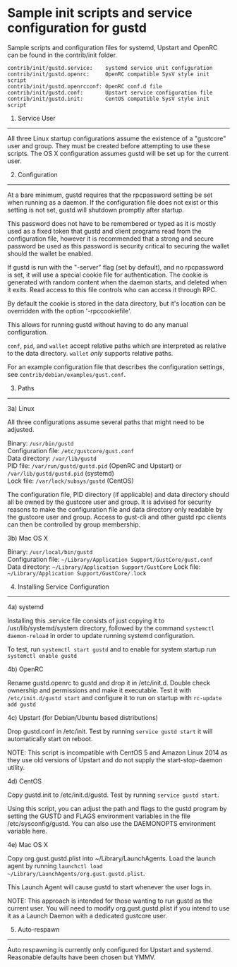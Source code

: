 Sample init scripts and service configuration for gustd
==========================================================

Sample scripts and configuration files for systemd, Upstart and OpenRC
can be found in the contrib/init folder.

    contrib/init/gustd.service:    systemd service unit configuration
    contrib/init/gustd.openrc:     OpenRC compatible SysV style init script
    contrib/init/gustd.openrcconf: OpenRC conf.d file
    contrib/init/gustd.conf:       Upstart service configuration file
    contrib/init/gustd.init:       CentOS compatible SysV style init script

1. Service User
---------------------------------

All three Linux startup configurations assume the existence of a "gustcore" user
and group.  They must be created before attempting to use these scripts.
The OS X configuration assumes gustd will be set up for the current user.

2. Configuration
---------------------------------

At a bare minimum, gustd requires that the rpcpassword setting be set
when running as a daemon.  If the configuration file does not exist or this
setting is not set, gustd will shutdown promptly after startup.

This password does not have to be remembered or typed as it is mostly used
as a fixed token that gustd and client programs read from the configuration
file, however it is recommended that a strong and secure password be used
as this password is security critical to securing the wallet should the
wallet be enabled.

If gustd is run with the "-server" flag (set by default), and no rpcpassword is set,
it will use a special cookie file for authentication. The cookie is generated with random
content when the daemon starts, and deleted when it exits. Read access to this file
controls who can access it through RPC.

By default the cookie is stored in the data directory, but it's location can be overridden
with the option '-rpccookiefile'.

This allows for running gustd without having to do any manual configuration.

`conf`, `pid`, and `wallet` accept relative paths which are interpreted as
relative to the data directory. `wallet` *only* supports relative paths.

For an example configuration file that describes the configuration settings,
see `contrib/debian/examples/gust.conf`.

3. Paths
---------------------------------

3a) Linux

All three configurations assume several paths that might need to be adjusted.

Binary:              `/usr/bin/gustd`  
Configuration file:  `/etc/gustcore/gust.conf`  
Data directory:      `/var/lib/gustd`  
PID file:            `/var/run/gustd/gustd.pid` (OpenRC and Upstart) or `/var/lib/gustd/gustd.pid` (systemd)  
Lock file:           `/var/lock/subsys/gustd` (CentOS)  

The configuration file, PID directory (if applicable) and data directory
should all be owned by the gustcore user and group.  It is advised for security
reasons to make the configuration file and data directory only readable by the
gustcore user and group.  Access to gust-cli and other gustd rpc clients
can then be controlled by group membership.

3b) Mac OS X

Binary:              `/usr/local/bin/gustd`  
Configuration file:  `~/Library/Application Support/GustCore/gust.conf`  
Data directory:      `~/Library/Application Support/GustCore`
Lock file:           `~/Library/Application Support/GustCore/.lock`

4. Installing Service Configuration
-----------------------------------

4a) systemd

Installing this .service file consists of just copying it to
/usr/lib/systemd/system directory, followed by the command
`systemctl daemon-reload` in order to update running systemd configuration.

To test, run `systemctl start gustd` and to enable for system startup run
`systemctl enable gustd`

4b) OpenRC

Rename gustd.openrc to gustd and drop it in /etc/init.d.  Double
check ownership and permissions and make it executable.  Test it with
`/etc/init.d/gustd start` and configure it to run on startup with
`rc-update add gustd`

4c) Upstart (for Debian/Ubuntu based distributions)

Drop gustd.conf in /etc/init.  Test by running `service gustd start`
it will automatically start on reboot.

NOTE: This script is incompatible with CentOS 5 and Amazon Linux 2014 as they
use old versions of Upstart and do not supply the start-stop-daemon utility.

4d) CentOS

Copy gustd.init to /etc/init.d/gustd. Test by running `service gustd start`.

Using this script, you can adjust the path and flags to the gustd program by
setting the GUSTD and FLAGS environment variables in the file
/etc/sysconfig/gustd. You can also use the DAEMONOPTS environment variable here.

4e) Mac OS X

Copy org.gust.gustd.plist into ~/Library/LaunchAgents. Load the launch agent by
running `launchctl load ~/Library/LaunchAgents/org.gust.gustd.plist`.

This Launch Agent will cause gustd to start whenever the user logs in.

NOTE: This approach is intended for those wanting to run gustd as the current user.
You will need to modify org.gust.gustd.plist if you intend to use it as a
Launch Daemon with a dedicated gustcore user.

5. Auto-respawn
-----------------------------------

Auto respawning is currently only configured for Upstart and systemd.
Reasonable defaults have been chosen but YMMV.
